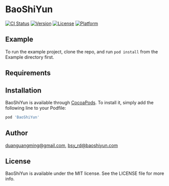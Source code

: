 # BaoShiYun

[![CI Status](https://img.shields.io/travis/duanguangming@gmail.com/BaoShiYun.svg?style=flat)](https://travis-ci.org/duanguangming@gmail.com/BaoShiYun)
[![Version](https://img.shields.io/cocoapods/v/BaoShiYun.svg?style=flat)](https://cocoapods.org/pods/BaoShiYun)
[![License](https://img.shields.io/cocoapods/l/BaoShiYun.svg?style=flat)](https://cocoapods.org/pods/BaoShiYun)
[![Platform](https://img.shields.io/cocoapods/p/BaoShiYun.svg?style=flat)](https://cocoapods.org/pods/BaoShiYun)

## Example

To run the example project, clone the repo, and run `pod install` from the Example directory first.

## Requirements

## Installation

BaoShiYun is available through [CocoaPods](https://cocoapods.org). To install
it, simply add the following line to your Podfile:

```ruby
pod 'BaoShiYun'
```

## Author

duanguangming@gmail.com, bsy_rd@baoshiyun.com

## License

BaoShiYun is available under the MIT license. See the LICENSE file for more info.
